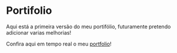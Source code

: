 # Portifolio
Aqui está a primeira versão do meu portifólio, futuramente pretendo adicionar varias melhorias!


Confira aqui em tempo real o meu [portfolio](https://viniciusfernandes09.github.io/Portifolio/)!
